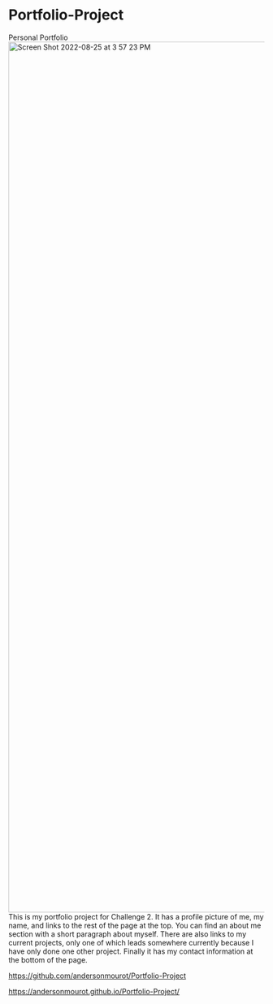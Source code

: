 # Portfolio-Project
Personal Portfolio
<img width="1715" alt="Screen Shot 2022-08-25 at 3 57 23 PM" src="https://user-images.githubusercontent.com/109611768/186767647-7f15887d-2da8-4665-a5df-a5f770aa5031.png">
This is my portfolio project for Challenge 2. It has a profile picture of me, my name, and links to the rest of the page at the top. You can find an about me section with a short paragraph about myself. There are also links to my current projects, only one of which leads somewhere currently because I have only done one other project. Finally it has my contact information at the bottom of the page. 

https://github.com/andersonmourot/Portfolio-Project

https://andersonmourot.github.io/Portfolio-Project/
